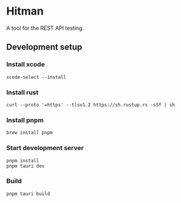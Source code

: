 # Hitman

A tool for the REST API testing.

## Development setup

### Install xcode

```
xcode-select --install
```

### Install rust

```
curl --proto '=https' --tlsv1.2 https://sh.rustup.rs -sSf | sh
```

### Install pnpm

```
brew install pnpm
```

### Start development server

```
pnpm install
pnpm tauri dev
```

### Build

```
pnpm tauri build
```